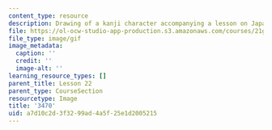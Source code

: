 ```yaml
---
content_type: resource
description: Drawing of a kanji character accompanying a lesson on Japanese.
file: https://ol-ocw-studio-app-production.s3.amazonaws.com/courses/21g-504-japanese-iv-spring-2009/a7d10c2d3f3299ad4a5f25e1d2005215_3470.gif
file_type: image/gif
image_metadata:
  caption: ''
  credit: ''
  image-alt: ''
learning_resource_types: []
parent_title: Lesson 22
parent_type: CourseSection
resourcetype: Image
title: '3470'
uid: a7d10c2d-3f32-99ad-4a5f-25e1d2005215
---
```

